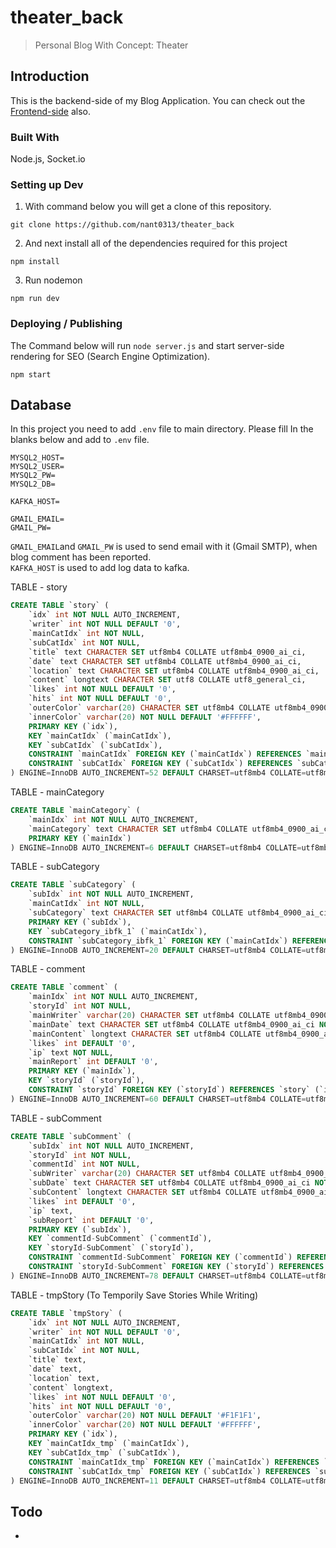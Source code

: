 # theater_back

> Personal Blog With Concept: Theater

## Introduction

This is the backend-side of my Blog Application.
You can check out the [Frontend-side](https://github.com/nant0313/theater_front) also.



### Built With

Node.js, Socket.io



### Setting up Dev

1. With command below you will get a clone of this repository.

```shell
git clone https://github.com/nant0313/theater_back
```

2. And next install all of the dependencies required for this project

```shell
npm install
```

3. Run nodemon

```shell
npm run dev
```



### Deploying / Publishing

The Command below will run `node server.js` and start server-side rendering for SEO (Search Engine Optimization).

```shell
npm start
```



## Database

In this project you need to add `.env` file to main directory.
Please fill In the blanks below and add to `.env` file.

```
MYSQL2_HOST=
MYSQL2_USER=
MYSQL2_PW=
MYSQL2_DB=

KAFKA_HOST=

GMAIL_EMAIL=
GMAIL_PW=
```

`GMAIL_EMAIL`and `GMAIL_PW` is used to send email with it (Gmail SMTP), when blog comment has been reported.  
`KAFKA_HOST` is used to add log data to kafka.


TABLE - story

```sql
CREATE TABLE `story` (
    `idx` int NOT NULL AUTO_INCREMENT,
    `writer` int NOT NULL DEFAULT '0',
    `mainCatIdx` int NOT NULL,
    `subCatIdx` int NOT NULL,
    `title` text CHARACTER SET utf8mb4 COLLATE utf8mb4_0900_ai_ci,
    `date` text CHARACTER SET utf8mb4 COLLATE utf8mb4_0900_ai_ci,
    `location` text CHARACTER SET utf8mb4 COLLATE utf8mb4_0900_ai_ci,
    `content` longtext CHARACTER SET utf8 COLLATE utf8_general_ci,
    `likes` int NOT NULL DEFAULT '0',
    `hits` int NOT NULL DEFAULT '0',
    `outerColor` varchar(20) CHARACTER SET utf8mb4 COLLATE utf8mb4_0900_ai_ci DEFAULT '#F1F1F1',
    `innerColor` varchar(20) NOT NULL DEFAULT '#FFFFFF',
    PRIMARY KEY (`idx`),
    KEY `mainCatIdx` (`mainCatIdx`),
    KEY `subCatIdx` (`subCatIdx`),
    CONSTRAINT `mainCatIdx` FOREIGN KEY (`mainCatIdx`) REFERENCES `mainCategory` (`mainIdx`) ON DELETE CASCADE ON UPDATE CASCADE,
    CONSTRAINT `subCatIdx` FOREIGN KEY (`subCatIdx`) REFERENCES `subCategory` (`subIdx`) ON DELETE CASCADE ON UPDATE CASCADE
) ENGINE=InnoDB AUTO_INCREMENT=52 DEFAULT CHARSET=utf8mb4 COLLATE=utf8mb4_0900_ai_ci;
```



TABLE - mainCategory

```sql
CREATE TABLE `mainCategory` (
    `mainIdx` int NOT NULL AUTO_INCREMENT,
    `mainCategory` text CHARACTER SET utf8mb4 COLLATE utf8mb4_0900_ai_ci NOT NULL,
    PRIMARY KEY (`mainIdx`)
) ENGINE=InnoDB AUTO_INCREMENT=6 DEFAULT CHARSET=utf8mb4 COLLATE=utf8mb4_0900_ai_ci;
```



TABLE - subCategory

```sql
CREATE TABLE `subCategory` (
    `subIdx` int NOT NULL AUTO_INCREMENT,
    `mainCatIdx` int NOT NULL,
    `subCategory` text CHARACTER SET utf8mb4 COLLATE utf8mb4_0900_ai_ci NOT NULL,
    PRIMARY KEY (`subIdx`),
    KEY `subCategory_ibfk_1` (`mainCatIdx`),
    CONSTRAINT `subCategory_ibfk_1` FOREIGN KEY (`mainCatIdx`) REFERENCES `mainCategory` (`mainIdx`) ON DELETE CASCADE ON UPDATE CASCADE
) ENGINE=InnoDB AUTO_INCREMENT=20 DEFAULT CHARSET=utf8mb4 COLLATE=utf8mb4_0900_ai_ci;
```



TABLE - comment

```sql
CREATE TABLE `comment` (
    `mainIdx` int NOT NULL AUTO_INCREMENT,
    `storyId` int NOT NULL,
    `mainWriter` varchar(20) CHARACTER SET utf8mb4 COLLATE utf8mb4_0900_ai_ci NOT NULL DEFAULT '-1',
    `mainDate` text CHARACTER SET utf8mb4 COLLATE utf8mb4_0900_ai_ci NOT NULL,
    `mainContent` longtext CHARACTER SET utf8mb4 COLLATE utf8mb4_0900_ai_ci,
    `likes` int DEFAULT '0',
    `ip` text NOT NULL,
    `mainReport` int DEFAULT '0',
    PRIMARY KEY (`mainIdx`),
    KEY `storyId` (`storyId`),
    CONSTRAINT `storyId` FOREIGN KEY (`storyId`) REFERENCES `story` (`idx`) ON DELETE CASCADE ON UPDATE CASCADE
) ENGINE=InnoDB AUTO_INCREMENT=60 DEFAULT CHARSET=utf8mb4 COLLATE=utf8mb4_0900_ai_ci;
```



TABLE - subComment

```sql
CREATE TABLE `subComment` (
    `subIdx` int NOT NULL AUTO_INCREMENT,
    `storyId` int NOT NULL,
    `commentId` int NOT NULL,
    `subWriter` varchar(20) CHARACTER SET utf8mb4 COLLATE utf8mb4_0900_ai_ci DEFAULT '-1',
    `subDate` text CHARACTER SET utf8mb4 COLLATE utf8mb4_0900_ai_ci NOT NULL,
    `subContent` longtext CHARACTER SET utf8mb4 COLLATE utf8mb4_0900_ai_ci NOT NULL,
    `likes` int DEFAULT '0',
    `ip` text,
    `subReport` int DEFAULT '0',
    PRIMARY KEY (`subIdx`),
    KEY `commentId-SubComment` (`commentId`),
    KEY `storyId-SubComment` (`storyId`),
    CONSTRAINT `commentId-SubComment` FOREIGN KEY (`commentId`) REFERENCES `comment` (`mainIdx`) ON DELETE CASCADE ON UPDATE CASCADE,
    CONSTRAINT `storyId-SubComment` FOREIGN KEY (`storyId`) REFERENCES `story` (`idx`) ON DELETE CASCADE ON UPDATE CASCADE
) ENGINE=InnoDB AUTO_INCREMENT=78 DEFAULT CHARSET=utf8mb4 COLLATE=utf8mb4_0900_ai_ci;
```



TABLE - tmpStory (To Temporily Save Stories While Writing)

```sql
CREATE TABLE `tmpStory` (
    `idx` int NOT NULL AUTO_INCREMENT,
    `writer` int NOT NULL DEFAULT '0',
    `mainCatIdx` int NOT NULL,
    `subCatIdx` int NOT NULL,
    `title` text,
    `date` text,
    `location` text,
    `content` longtext,
    `likes` int NOT NULL DEFAULT '0',
    `hits` int NOT NULL DEFAULT '0',
    `outerColor` varchar(20) NOT NULL DEFAULT '#F1F1F1',
    `innerColor` varchar(20) NOT NULL DEFAULT '#FFFFFF',
    PRIMARY KEY (`idx`),
    KEY `mainCatIdx_tmp` (`mainCatIdx`),
    KEY `subCatIdx_tmp` (`subCatIdx`),
    CONSTRAINT `mainCatIdx_tmp` FOREIGN KEY (`mainCatIdx`) REFERENCES `mainCategory` (`mainIdx`) ON DELETE CASCADE ON UPDATE CASCADE,
    CONSTRAINT `subCatIdx_tmp` FOREIGN KEY (`subCatIdx`) REFERENCES `subCategory` (`subIdx`) ON DELETE CASCADE ON UPDATE CASCADE
) ENGINE=InnoDB AUTO_INCREMENT=11 DEFAULT CHARSET=utf8mb4 COLLATE=utf8mb4_0900_ai_ci;
```



## Todo

- 
